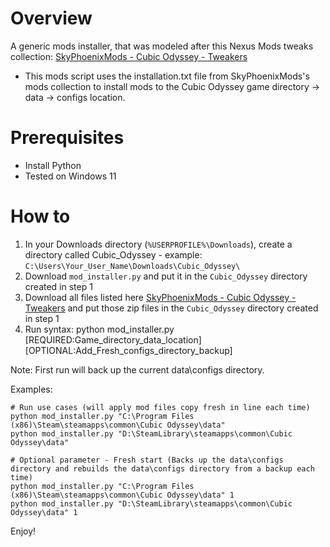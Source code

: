 # Overview
A generic mods installer, that was modeled after this Nexus Mods tweaks collection: [SkyPhoenixMods - Cubic Odyssey - Tweakers](https://www.nexusmods.com/cubicodyssey/mods/5?tab=description)
- This mods script uses the installation.txt file from SkyPhoenixMods's mods collection to install mods to the Cubic Odyssey game directory -> data -> configs location.

# Prerequisites
- Install Python
- Tested on Windows 11

# How to
1. In your Downloads directory (`%USERPROFILE%\Downloads`), create a directory called Cubic_Odyssey - example: `C:\Users\Your_User_Name\Downloads\Cubic_Odyssey\`
2. Download `mod_installer.py` and put it in the `Cubic_Odyssey` directory created in step 1
3. Download all files listed here [SkyPhoenixMods - Cubic Odyssey - Tweakers](https://www.nexusmods.com/cubicodyssey/mods/5?tab=files) and put those zip files in the `Cubic_Odyssey` directory created in step 1
4. Run syntax: python mod_installer.py [REQUIRED:Game_directory_data_location] [OPTIONAL:Add_Fresh_configs_directory_backup]

Note: First run will back up the current data\configs directory.

Examples:
```
# Run use cases (will apply mod files copy fresh in line each time)
python mod_installer.py "C:\Program Files (x86)\Steam\steamapps\common\Cubic Odyssey\data"
python mod_installer.py "D:\SteamLibrary\steamapps\common\Cubic Odyssey\data"

# Optional parameter - Fresh start (Backs up the data\configs directory and rebuilds the data\configs directory from a backup each time)
python mod_installer.py "C:\Program Files (x86)\Steam\steamapps\common\Cubic Odyssey\data" 1
python mod_installer.py "D:\SteamLibrary\steamapps\common\Cubic Odyssey\data" 1
```

Enjoy!
